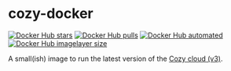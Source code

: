 # cozy-docker

[![Docker Hub stars](https://img.shields.io/docker/stars/moritzheiber/cozy-stack.svg)](https://hub.docker.com/r/moritzheiber/cozy-stack) [![Docker Hub pulls](https://img.shields.io/docker/pulls/moritzheiber/cozy-stack.svg)](https://hub.docker.com/r/moritzheiber/cozy-stack) [![Docker Hub automated](https://img.shields.io/docker/automated/moritzheiber/cozy-stack.svg)](https://hub.docker.com/r/moritzheiber/cozy-stack) [![Docker Hub imagelayer size](https://img.shields.io/imagelayers/image-size/moritzheiber/cozy-stack.svg)](https://hub.docker.com/r/moritzheiber/cozy-stack)

A small(ish) image to run the latest version of the [Cozy cloud (v3)](https://cozy.io).
